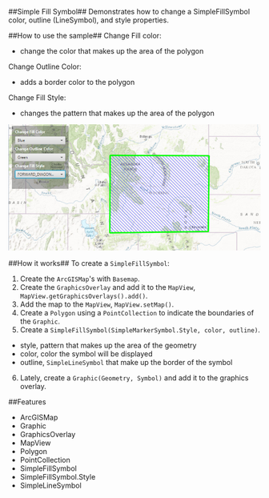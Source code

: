 ##Simple Fill Symbol##
Demonstrates how to change a SimpleFillSymbol color, outline (LineSymbol), and style properties.

##How to use the sample##
Change Fill color:
  - change the color that makes up the area of the polygon

Change Outline Color:
  - adds a border color to the polygon

Change Fill Style:
  - changes the pattern that makes up the area of the polygon

![](SimpleFillSymbol.png)

##How it works##
 To create a `SimpleFillSymbol`:

1. Create the `ArcGISMap`'s with `Basemap`.
2. Create the `GraphicsOverlay` and add it to the `MapView`, `MapView.getGraphicsOverlays().add()`.
3. Add the map to the `MapView`, `MapView.setMap()`. 
4. Create a `Polygon` using a `PointCollection` to indicate the boundaries of the `Graphic`. 
5. Create a `SimpleFillSymbol(SimpleMarkerSymbol.Style, color, outline)`.
  - style, pattern that makes up the area of the geometry 
  - color, color the symbol will be displayed
  - outline, `SimpleLineSymbol` that make up the border of the symbol
6. Lately, create a `Graphic(Geometry, Symbol)` and add it to the graphics overlay.
 
##Features
- ArcGISMap
- Graphic
- GraphicsOverlay
- MapView
- Polygon
- PointCollection
- SimpleFillSymbol
- SimpleFillSymbol.Style
- SimpleLineSymbol
